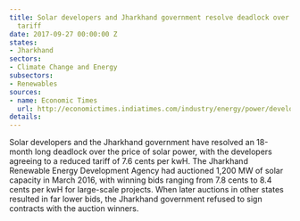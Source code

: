 ```yaml
---
title: Solar developers and Jharkhand government resolve deadlock over solar power
  tariff
date: 2017-09-27 00:00:00 Z
states:
- Jharkhand
sectors:
- Climate Change and Energy
subsectors:
- Renewables
sources:
- name: Economic Times
  url: http://economictimes.indiatimes.com/industry/energy/power/developers-jharkhand-government-resolve-solar-power-pricing-deadlock/articleshow/60772527.cms
details: 
---
```


Solar developers and the Jharkhand government have resolved an 18-month long deadlock over the price of solar power, with the developers agreeing to a reduced tariff of 7.6 cents per kwH. The Jharkhand Renewable Energy Development Agency had auctioned 1,200 MW of solar capacity in March 2016, with winning bids ranging from 7.8 cents to 8.4 cents per kwH for large-scale projects. When later auctions in other states resulted in far lower bids, the Jharkhand government refused to sign contracts with the auction winners.
